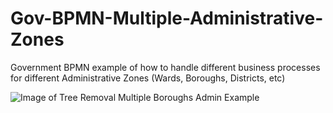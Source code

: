 # Gov-BPMN-Multiple-Administrative-Zones
Government BPMN example of how to handle different business processes for different Administrative Zones (Wards, Boroughs, Districts, etc)

![Image of Tree Removal Multiple Boroughs Admin Example](https://raw.githubusercontent.com/StephenOTT/Gov-BPMN-Multiple-Administrative-Zones/master/Tree_Removal_Multiple_Boroughs.png)
